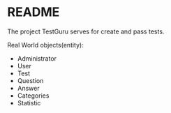 # README

The project TestGuru serves for create and pass tests.

Real World objects(entity):
* Administrator
* User
* Test
* Question
* Answer
* Categories
* Statistic
